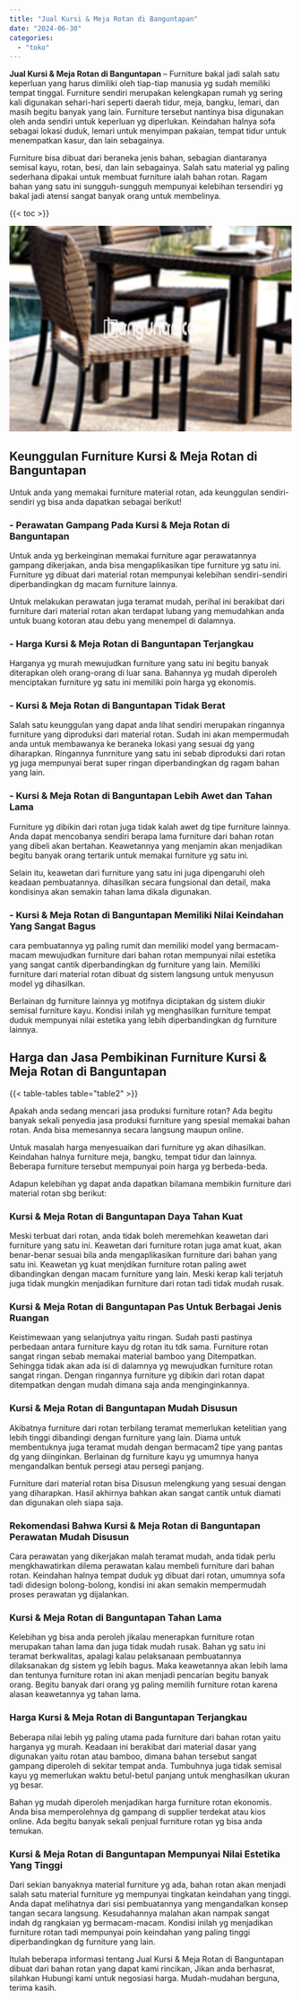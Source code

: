 ```yaml
---
title: "Jual Kursi & Meja Rotan di Banguntapan"
date: "2024-06-30"
categories: 
  - "toko"
---
```


**Jual Kursi & Meja Rotan di Banguntapan** – Furniture bakal jadi salah satu keperluan yang harus dimiliki oleh tiap-tiap manusia yg sudah memiliki tempat tinggal. Furniture sendiri merupakan kelengkapan rumah yg sering kali digunakan sehari-hari seperti daerah tidur, meja, bangku, lemari, dan masih begitu banyak yang lain. Furniture tersebut nantinya bisa digunakan oleh anda sendiri untuk keperluan yg diperlukan. Keindahan halnya sofa sebagai lokasi duduk, lemari untuk menyimpan pakaian, tempat tidur untuk menempatkan kasur, dan lain sebagainya.

Furniture bisa dibuat dari beraneka jenis bahan, sebagian diantaranya semisal kayu, rotan, besi, dan lain sebagainya. Salah satu material yg paling sederhana dipakai untuk membuat furniture ialah bahan rotan. Ragam bahan yang satu ini sungguh-sungguh mempunyai kelebihan tersendiri yg bakal jadi atensi sangat banyak orang untuk membelinya.

{{< toc >}}

![Jual Kursi & Meja Rotan di Banguntapan](/images/kursi-meja-rotan-murah12.png)

## Keunggulan Furniture Kursi & Meja Rotan di Banguntapan

Untuk anda yang memakai furniture material rotan, ada keunggulan sendiri-sendiri yg bisa anda dapatkan sebagai berikut!

### \- Perawatan Gampang Pada Kursi & Meja Rotan di Banguntapan

Untuk anda yg berkeinginan memakai furniture agar perawatannya gampang dikerjakan, anda bisa mengaplikasikan tipe furniture yg satu ini. Furniture yg dibuat dari material rotan mempunyai kelebihan sendiri-sendiri diperbandingkan dg macam furniture lainnya.

Untuk melakukan perawatan juga teramat mudah, perihal ini berakibat dari furniture dari material rotan akan terdapat lubang yang memudahkan anda untuk buang kotoran atau debu yang menempel di dalamnya.

### \- Harga Kursi & Meja Rotan di Banguntapan Terjangkau

Harganya yg murah mewujudkan furniture yang satu ini begitu banyak diterapkan oleh orang-orang di luar sana. Bahannya yg mudah diperoleh menciptakan furniture yg satu ini memiliki poin harga yg ekonomis.

### \- Kursi & Meja Rotan di Banguntapan Tidak Berat

Salah satu keunggulan yang dapat anda lihat sendiri merupakan ringannya furniture yang diproduksi dari material rotan. Sudah ini akan mempermudah anda untuk membawanya ke beraneka lokasi yang sesuai dg yang diharapkan. Ringannya funrniture yang satu ini sebab diproduksi dari rotan yg juga mempunyai berat super ringan diperbandingkan dg ragam bahan yang lain.

### \- Kursi & Meja Rotan di Banguntapan Lebih Awet dan Tahan Lama

Furniture yg dibikin dari rotan juga tidak kalah awet dg tipe furniture lainnya. Anda dapat mencobanya sendiri berapa lama furniture dari bahan rotan yang dibeli akan bertahan. Keawetannya yang menjamin akan menjadikan begitu banyak orang tertarik untuk memakai furniture yg satu ini.

Selain itu, keawetan dari furniture yang satu ini juga dipengaruhi oleh keadaan pembuatannya. dihasilkan secara fungsional dan detail, maka kondisinya akan semakin tahan lama dikala digunakan.

### \- Kursi & Meja Rotan di Banguntapan Memiliki Nilai Keindahan Yang Sangat Bagus

cara pembuatannya yg paling rumit dan memiliki model yang bermacam-macam mewujudkan furniture dari bahan rotan mempunyai nilai estetika yang sangat cantik diperbandingkan dg furniture yang lain. Memiliki furniture dari material rotan dibuat dg sistem langsung untuk menyusun model yg dihasilkan.

Berlainan dg furniture lainnya yg motifnya diciptakan dg sistem diukir semisal furniture kayu. Kondisi inilah yg menghasilkan furniture tempat duduk mempunyai nilai estetika yang lebih diperbandingkan dg furniture lainnya.

## Harga dan Jasa Pembikinan Furniture Kursi & Meja Rotan di Banguntapan

{{< table-tables table="table2" >}}

Apakah anda sedang mencari jasa produksi furniture rotan? Ada begitu banyak sekali penyedia jasa produksi furniture yang spesial memakai bahan rotan. Anda bisa memesannya secara langsung maupun online.

Untuk masalah harga menyesuaikan dari furniture yg akan dihasilkan. Keindahan halnya furniture meja, bangku, tempat tidur dan lainnya. Beberapa furniture tersebut mempunyai poin harga yg berbeda-beda.

Adapun kelebihan yg dapat anda dapatkan bilamana membikin furniture dari material rotan sbg berikut:

### Kursi & Meja Rotan di Banguntapan Daya Tahan Kuat

Meski terbuat dari rotan, anda tidak boleh meremehkan keawetan dari furniture yang satu ini. Keawetan dari furniture rotan juga amat kuat, akan benar-benar sesuai bila anda mengaplikasikan furniture dari bahan yang satu ini. Keawetan yg kuat menjdikan furniture rotan paling awet dibandingkan dengan macam furniture yang lain. Meski kerap kali terjatuh juga tidak mungkin menjadikan furniture dari rotan tadi tidak mudah rusak.

### Kursi & Meja Rotan di Banguntapan Pas Untuk Berbagai Jenis Ruangan

Keistimewaan yang selanjutnya yaitu ringan. Sudah pasti pastinya perbedaan antara furniture kayu dg rotan itu tdk sama. Furniture rotan sangat ringan sebab memakai material bamboo yang Ditempatkan. Sehingga tidak akan ada isi di dalamnya yg mewujudkan furniture rotan sangat ringan. Dengan ringannya furniture yg dibikin dari rotan dapat ditempatkan dengan mudah dimana saja anda menginginkannya.

### Kursi & Meja Rotan di Banguntapan Mudah Disusun

Akibatnya furniture dari rotan terbilang teramat memerlukan ketelitian yang lebih tinggi dibandingi dengan furniture yang lain. Diama untuk membentuknya juga teramat mudah dengan bermacam2 tipe yang pantas dg yang diinginkan. Berlainan dg furniture kayu yg umumnya hanya mengandalkan bentuk persegi atau persegi panjang.

Furniture dari material rotan bisa Disusun melengkung yang sesuai dengan yang diharapkan. Hasil akhirnya bahkan akan sangat cantik untuk diamati dan digunakan oleh siapa saja.

### Rekomendasi Bahwa Kursi & Meja Rotan di Banguntapan Perawatan Mudah Disusun

Cara perawatan yang dikerjakan malah teramat mudah, anda tidak perlu mengkhawatirkan dilema perawatan kalau membeli furniture dari bahan rotan. Keindahan halnya tempat duduk yg dibuat dari rotan, umumnya sofa tadi didesign bolong-bolong, kondisi ini akan semakin mempermudah proses perawatan yg dijalankan.

### Kursi & Meja Rotan di Banguntapan Tahan Lama

Kelebihan yg bisa anda peroleh jikalau menerapkan furniture rotan merupakan tahan lama dan juga tidak mudah rusak. Bahan yg satu ini teramat berkwalitas, apalagi kalau pelaksanaan pembuatannya dilaksanakan dg sistem yg lebih bagus. Maka keawetannya akan lebih lama dan tentunya furniture rotan ini akan menjadi pencarian begitu banyak orang. Begitu banyak dari orang yg paling memilih furniture rotan karena alasan keawetannya yg tahan lama.

### Harga Kursi & Meja Rotan di Banguntapan Terjangkau

Beberapa nilai lebih yg paling utama pada furniture dari bahan rotan yaitu harganya yg murah. Keadaan ini berakibat dari material dasar yang digunakan yaitu rotan atau bamboo, dimana bahan tersebut sangat gampang diperoleh di sekitar tempat anda. Tumbuhnya juga tidak semisal kayu yg memerlukan waktu betul-betul panjang untuk menghasilkan ukuran yg besar.

Bahan yg mudah diperoleh menjadikan harga furniture rotan ekonomis. Anda bisa memperolehnya dg gampang di supplier terdekat atau kios online. Ada begitu banyak sekali penjual furniture rotan yg bisa anda temukan.

### Kursi & Meja Rotan di Banguntapan Mempunyai Nilai Estetika Yang Tinggi

Dari sekian banyaknya material furniture yg ada, bahan rotan akan menjadi salah satu material furniture yg mempunyai tingkatan keindahan yang tinggi. Anda dapat melihatnya dari sisi pembuatannya yang mengandalkan konsep tangan secara langsung. Kesudahannya malahan akan nampak sangat indah dg rangkaian yg bermacam-macam. Kondisi inilah yg menjadikan furniture rotan tadi mempunyai poin keindahan yang paling tinggi diperbandingkan dg furniture yang lain.

Itulah beberapa informasi tentang Jual Kursi & Meja Rotan di Banguntapan dibuat dari bahan rotan yang dapat kami rincikan, Jikan anda berhasrat, silahkan Hubungi kami untuk negosiasi harga. Mudah-mudahan berguna, terima kasih.
